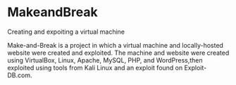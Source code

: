 # MakeandBreak

Creating and expoiting a virtual machine

Make-and-Break is a project in which a virtual machine and locally-hosted website were created and exploited. The machine and website were created using VirtualBox, Linux, Apache, MySQL, PHP, and WordPress,then exploited using tools from Kali Linux and an exploit found on Exploit-DB.com.
